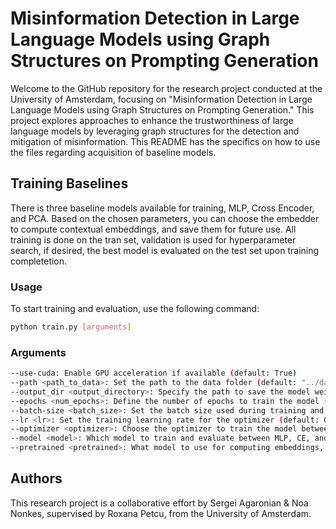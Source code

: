 # Misinformation Detection in Large Language Models using Graph Structures on Prompting Generation

Welcome to the GitHub repository for the research project conducted at the University of Amsterdam, focusing on "Misinformation Detection in Large Language Models using Graph Structures on Prompting Generation." This project explores approaches to enhance the trustworthiness of large language models by leveraging graph structures for the detection and mitigation of misinformation. This README has the specifics on how to use the files regarding acquisition of baseline models.

## Training Baselines
There is three baseline models available for training, MLP, Cross Encoder, and PCA. Based on the chosen parameters, you can choose the embedder to compute contextual embeddings, and save them for future use. All training is done on the tran set, validation is used for hyperparameter search, if desired, the best model is evaluated on the test set upon training completetion.

### Usage
To start training and evaluation, use the following command:
```bash
python train.py [arguments]
```

### Arguments
```bash
--use-cuda: Enable GPU acceleration if available (default: True)
--path <path_to_data>: Set the path to the data folder (default: "../data/")
--output_dir <output_directory>: Specify the path to save the model weights (default: "../weights/")
--epochs <num_epochs>: Define the number of epochs to train the model (default: 1000)
--batch-size <batch_size>: Set the batch size used during training and evaluation (default: 256)
--lr <lr>: Set the training learning rate for the optimizer (default: 0.01)
--optimizer <optimizer>: Choose the optimizer to train the model between SGD and Adam (default: Adam)
--model <model>: Which model to train and evaluate between MLP, CE, and PCA
--pretrained <pretrained>: What model to use for computing embeddings, if a local pretrained model us used, then provide the path to the location of the model (default: bert-base-uncased)
```

## Authors

This research project is a collaborative effort by Sergei Agaronian & Noa Nonkes, supervised by Roxana Petcu, from the University of Amsterdam.

